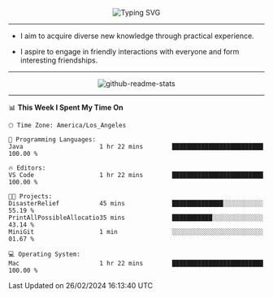 <p align="center">
  <img src="https://readme-typing-svg.demolab.com?font=Fira+Code&weight=500&size=32&duration=2500&pause=1600&center=true&vCenter=true&random=false&width=1024&height=64&lines=Hi+there+%F0%9F%91%8B;I'm+delighted+you+could+make+it+here+%F0%9F%8E%89;I'm+Harry%2C+a+college+student+still+finding+my+way" alt="Typing SVG" />
</p>


---


- I aim to acquire diverse new knowledge through practical experience.

- I aspire to engage in friendly interactions with everyone and form interesting friendships.


---


<p align="center">
  <img src="https://github-readme-stats.vercel.app/api?username=Harry-Jing&show_icons=true" alt="github-readme-stats"/>
</p>


---

<!--START_SECTION:waka-->
📊 **This Week I Spent My Time On** 

```text
🕑︎ Time Zone: America/Los_Angeles

💬 Programming Languages: 
Java                     1 hr 22 mins        █████████████████████████   100.00 % 

🔥 Editors: 
VS Code                  1 hr 22 mins        █████████████████████████   100.00 % 

🐱‍💻 Projects: 
DisasterRelief           45 mins             ██████████████░░░░░░░░░░░   55.19 % 
PrintAllPossibleAllocatio35 mins             ███████████░░░░░░░░░░░░░░   43.14 % 
MiniGit                  1 min               ░░░░░░░░░░░░░░░░░░░░░░░░░   01.67 % 

💻 Operating System: 
Mac                      1 hr 22 mins        █████████████████████████   100.00 % 
```


 Last Updated on 26/02/2024 16:13:40 UTC
<!--END_SECTION:waka-->
